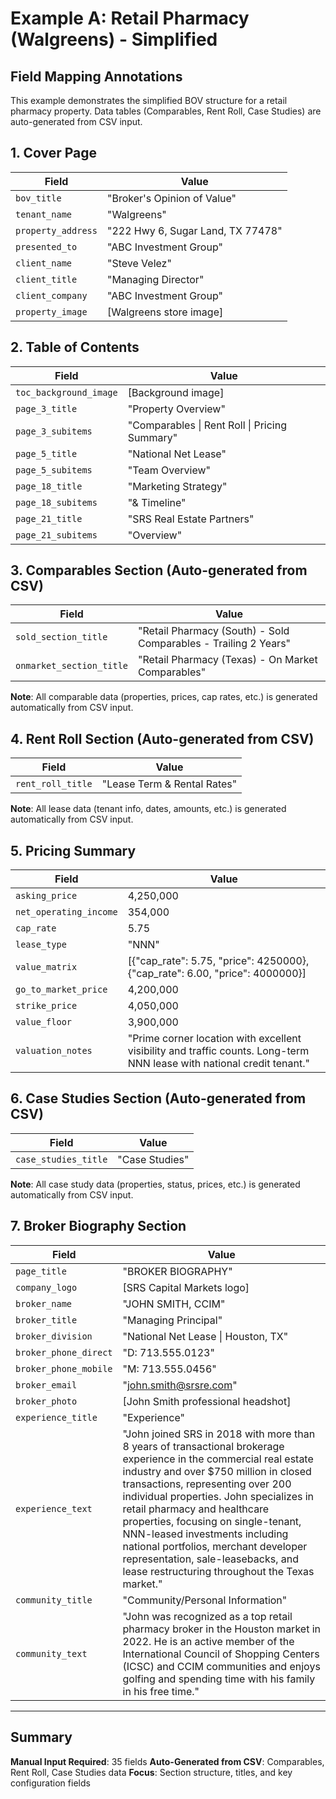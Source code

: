# Example A: Retail Pharmacy (Walgreens) - Simplified

## Field Mapping Annotations
This example demonstrates the simplified BOV structure for a retail pharmacy property. Data tables (Comparables, Rent Roll, Case Studies) are auto-generated from CSV input.

## 1. Cover Page
| Field | Value |
|-------|-------|
| `bov_title` | "Broker's Opinion of Value" |
| `tenant_name` | "Walgreens" |
| `property_address` | "222 Hwy 6, Sugar Land, TX 77478" |
| `presented_to` | "ABC Investment Group" |
| `client_name` | "Steve Velez" |
| `client_title` | "Managing Director" |
| `client_company` | "ABC Investment Group" |
| `property_image` | [Walgreens store image] |

## 2. Table of Contents
| Field | Value |
|-------|-------|
| `toc_background_image` | [Background image] |
| `page_3_title` | "Property Overview" |
| `page_3_subitems` | "Comparables \| Rent Roll \| Pricing Summary" |
| `page_5_title` | "National Net Lease" |
| `page_5_subitems` | "Team Overview" |
| `page_18_title` | "Marketing Strategy" |
| `page_18_subitems` | "& Timeline" |
| `page_21_title` | "SRS Real Estate Partners" |
| `page_21_subitems` | "Overview" |

## 3. Comparables Section (Auto-generated from CSV)
| Field | Value |
|-------|-------|
| `sold_section_title` | "Retail Pharmacy (South) - Sold Comparables - Trailing 2 Years" |
| `onmarket_section_title` | "Retail Pharmacy (Texas) - On Market Comparables" |

**Note**: All comparable data (properties, prices, cap rates, etc.) is generated automatically from CSV input.

## 4. Rent Roll Section (Auto-generated from CSV)
| Field | Value |
|-------|-------|
| `rent_roll_title` | "Lease Term & Rental Rates" |

**Note**: All lease data (tenant info, dates, amounts, etc.) is generated automatically from CSV input.

## 5. Pricing Summary
| Field | Value |
|-------|-------|
| `asking_price` | 4,250,000 |
| `net_operating_income` | 354,000 |
| `cap_rate` | 5.75 |
| `lease_type` | "NNN" |
| `value_matrix` | [{"cap_rate": 5.75, "price": 4250000}, {"cap_rate": 6.00, "price": 4000000}] |
| `go_to_market_price` | 4,200,000 |
| `strike_price` | 4,050,000 |
| `value_floor` | 3,900,000 |
| `valuation_notes` | "Prime corner location with excellent visibility and traffic counts. Long-term NNN lease with national credit tenant." |

## 6. Case Studies Section (Auto-generated from CSV)
| Field | Value |
|-------|-------|
| `case_studies_title` | "Case Studies" |

**Note**: All case study data (properties, status, prices, etc.) is generated automatically from CSV input.

## 7. Broker Biography Section
| Field | Value |
|-------|-------|
| `page_title` | "BROKER BIOGRAPHY" |
| `company_logo` | [SRS Capital Markets logo] |
| `broker_name` | "JOHN SMITH, CCIM" |
| `broker_title` | "Managing Principal" |
| `broker_division` | "National Net Lease \| Houston, TX" |
| `broker_phone_direct` | "D: 713.555.0123" |
| `broker_phone_mobile` | "M: 713.555.0456" |
| `broker_email` | "john.smith@srsre.com" |
| `broker_photo` | [John Smith professional headshot] |
| `experience_title` | "Experience" |
| `experience_text` | "John joined SRS in 2018 with more than 8 years of transactional brokerage experience in the commercial real estate industry and over $750 million in closed transactions, representing over 200 individual properties. John specializes in retail pharmacy and healthcare properties, focusing on single-tenant, NNN-leased investments including national portfolios, merchant developer representation, sale-leasebacks, and lease restructuring throughout the Texas market." |
| `community_title` | "Community/Personal Information" |
| `community_text` | "John was recognized as a top retail pharmacy broker in the Houston market in 2022. He is an active member of the International Council of Shopping Centers (ICSC) and CCIM communities and enjoys golfing and spending time with his family in his free time." |

---

## Summary

**Manual Input Required**: 35 fields
**Auto-Generated from CSV**: Comparables, Rent Roll, Case Studies data
**Focus**: Section structure, titles, and key configuration fields
